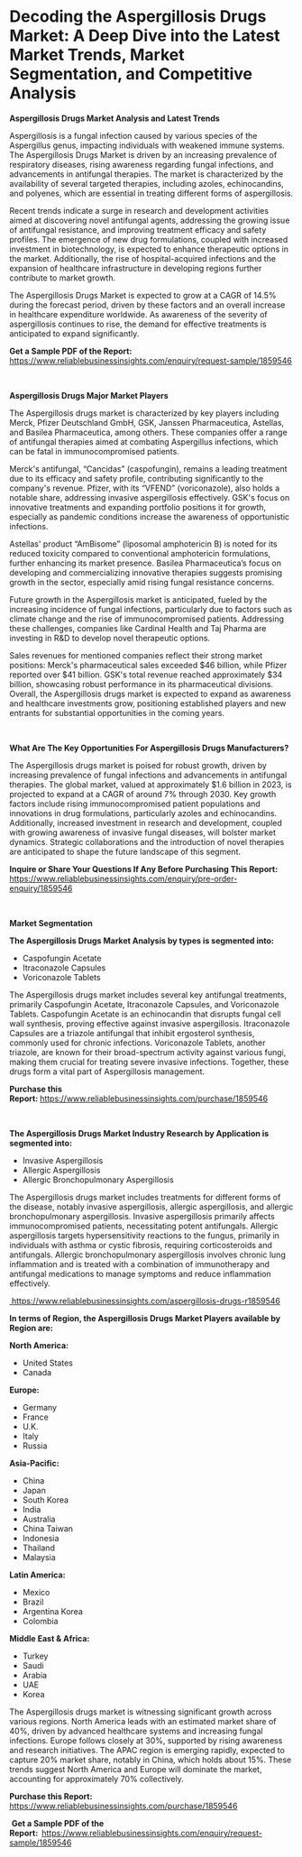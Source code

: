 <p><h1>Decoding the Aspergillosis Drugs Market: A Deep Dive into the Latest Market Trends, Market Segmentation, and Competitive Analysis</h1></p><p><strong>Aspergillosis Drugs Market Analysis and Latest Trends</strong></p>
<p><p>Aspergillosis is a fungal infection caused by various species of the Aspergillus genus, impacting individuals with weakened immune systems. The Aspergillosis Drugs Market is driven by an increasing prevalence of respiratory diseases, rising awareness regarding fungal infections, and advancements in antifungal therapies. The market is characterized by the availability of several targeted therapies, including azoles, echinocandins, and polyenes, which are essential in treating different forms of aspergillosis.</p><p>Recent trends indicate a surge in research and development activities aimed at discovering novel antifungal agents, addressing the growing issue of antifungal resistance, and improving treatment efficacy and safety profiles. The emergence of new drug formulations, coupled with increased investment in biotechnology, is expected to enhance therapeutic options in the market. Additionally, the rise of hospital-acquired infections and the expansion of healthcare infrastructure in developing regions further contribute to market growth.</p><p>The Aspergillosis Drugs Market is expected to grow at a CAGR of 14.5% during the forecast period, driven by these factors and an overall increase in healthcare expenditure worldwide. As awareness of the severity of aspergillosis continues to rise, the demand for effective treatments is anticipated to expand significantly.</p></p>
<p><strong>Get a Sample PDF of the Report:&nbsp;</strong> <a href="https://www.reliablebusinessinsights.com/enquiry/request-sample/1859546?utm_campaign=3537&utm_medium=2&utm_source=Github&utm_content=ia&utm_term=19042025&utm_id=aspergillosis-drugs">https://www.reliablebusinessinsights.com/enquiry/request-sample/1859546</a></p>
<p>&nbsp;</p>
<p><strong>Aspergillosis Drugs Major Market Players</strong></p>
<p><p>The Aspergillosis drugs market is characterized by key players including Merck, Pfizer Deutschland GmbH, GSK, Janssen Pharmaceutica, Astellas, and Basilea Pharmaceutica, among others. These companies offer a range of antifungal therapies aimed at combating Aspergillus infections, which can be fatal in immunocompromised patients.</p><p>Merck's antifungal, “Cancidas” (caspofungin), remains a leading treatment due to its efficacy and safety profile, contributing significantly to the company's revenue. Pfizer, with its “VFEND” (voriconazole), also holds a notable share, addressing invasive aspergillosis effectively. GSK's focus on innovative treatments and expanding portfolio positions it for growth, especially as pandemic conditions increase the awareness of opportunistic infections.</p><p>Astellas' product “AmBisome” (liposomal amphotericin B) is noted for its reduced toxicity compared to conventional amphotericin formulations, further enhancing its market presence. Basilea Pharmaceutica’s focus on developing and commercializing innovative therapies suggests promising growth in the sector, especially amid rising fungal resistance concerns.</p><p>Future growth in the Aspergillosis market is anticipated, fueled by the increasing incidence of fungal infections, particularly due to factors such as climate change and the rise of immunocompromised patients. Addressing these challenges, companies like Cardinal Health and Taj Pharma are investing in R&D to develop novel therapeutic options.</p><p>Sales revenues for mentioned companies reflect their strong market positions: Merck's pharmaceutical sales exceeded $46 billion, while Pfizer reported over $41 billion. GSK's total revenue reached approximately $34 billion, showcasing robust performance in its pharmaceutical divisions. Overall, the Aspergillosis drugs market is expected to expand as awareness and healthcare investments grow, positioning established players and new entrants for substantial opportunities in the coming years.</p></p>
<p>&nbsp;</p>
<p><strong>What Are The Key Opportunities For Aspergillosis Drugs Manufacturers?</strong></p>
<p><p>The Aspergillosis drugs market is poised for robust growth, driven by increasing prevalence of fungal infections and advancements in antifungal therapies. The global market, valued at approximately $1.6 billion in 2023, is projected to expand at a CAGR of around 7% through 2030. Key growth factors include rising immunocompromised patient populations and innovations in drug formulations, particularly azoles and echinocandins. Additionally, increased investment in research and development, coupled with growing awareness of invasive fungal diseases, will bolster market dynamics. Strategic collaborations and the introduction of novel therapies are anticipated to shape the future landscape of this segment.</p></p>
<p><strong>Inquire or Share Your Questions If Any Before Purchasing This Report:</strong> <a href="https://www.reliablebusinessinsights.com/enquiry/pre-order-enquiry/1859546?utm_campaign=3537&utm_medium=2&utm_source=Github&utm_content=ia&utm_term=19042025&utm_id=aspergillosis-drugs">https://www.reliablebusinessinsights.com/enquiry/pre-order-enquiry/1859546</a></p>
<p>&nbsp;</p>
<p><strong>Market Segmentation</strong></p>
<p><strong>The Aspergillosis Drugs Market Analysis by types is segmented into:</strong></p>
<p><ul><li>Caspofungin Acetate</li><li>Itraconazole Capsules</li><li>Voriconazole Tablets</li></ul></p>
<p><p>The Aspergillosis drugs market includes several key antifungal treatments, primarily Caspofungin Acetate, Itraconazole Capsules, and Voriconazole Tablets. Caspofungin Acetate is an echinocandin that disrupts fungal cell wall synthesis, proving effective against invasive aspergillosis. Itraconazole Capsules are a triazole antifungal that inhibit ergosterol synthesis, commonly used for chronic infections. Voriconazole Tablets, another triazole, are known for their broad-spectrum activity against various fungi, making them crucial for treating severe invasive infections. Together, these drugs form a vital part of Aspergillosis management.</p></p>
<p><strong>Purchase this Report:&nbsp;</strong><a href="https://www.reliablebusinessinsights.com/purchase/1859546?utm_campaign=3537&utm_medium=2&utm_source=Github&utm_content=ia&utm_term=19042025&utm_id=aspergillosis-drugs">https://www.reliablebusinessinsights.com/purchase/1859546</a></p>
<p>&nbsp;</p>
<p><strong>The Aspergillosis Drugs Market Industry Research by Application is segmented into:</strong></p>
<p><ul><li>Invasive Aspergillosis</li><li>Allergic Aspergillosis</li><li>Allergic Bronchopulmonary Aspergillosis</li></ul></p>
<p><p>The Aspergillosis drugs market includes treatments for different forms of the disease, notably invasive aspergillosis, allergic aspergillosis, and allergic bronchopulmonary aspergillosis. Invasive aspergillosis primarily affects immunocompromised patients, necessitating potent antifungals. Allergic aspergillosis targets hypersensitivity reactions to the fungus, primarily in individuals with asthma or cystic fibrosis, requiring corticosteroids and antifungals. Allergic bronchopulmonary aspergillosis involves chronic lung inflammation and is treated with a combination of immunotherapy and antifungal medications to manage symptoms and reduce inflammation effectively.</p></p>
<p><a href="https://www.reliablebusinessinsights.com/aspergillosis-drugs-r1859546?utm_campaign=3537&utm_medium=2&utm_source=Github&utm_content=ia&utm_term=19042025&utm_id=aspergillosis-drugs">&nbsp;https://www.reliablebusinessinsights.com/aspergillosis-drugs-r1859546</a></p>
<p><strong>In terms of Region, the Aspergillosis Drugs Market Players available by Region are:</strong></p>
<p>
    <p> <strong> North America: </strong>
        <ul>
            <li>United States</li>
            <li>Canada</li>
        </ul>
        </p> 
    <p> <strong> Europe: </strong>
        <ul>
            <li>Germany</li>
            <li>France</li>
            <li>U.K.</li>
            <li>Italy</li>
            <li>Russia</li>
        </ul>
        </p> 
    <p> <strong> Asia-Pacific: </strong>
        <ul>
            <li>China</li>
            <li>Japan</li>
            <li>South Korea</li>
            <li>India</li>
            <li>Australia</li>
            <li>China Taiwan</li>
            <li>Indonesia</li>
            <li>Thailand</li>
            <li>Malaysia</li>
        </ul>
        </p> 
    <p> <strong> Latin America: </strong>
        <ul>
            <li>Mexico</li>
            <li>Brazil</li>
            <li>Argentina Korea</li>
            <li>Colombia</li>
        </ul>
        </p> 
    <p> <strong> Middle East & Africa: </strong>
        <ul>
            <li>Turkey</li>
            <li>Saudi</li>
            <li>Arabia</li>
            <li>UAE</li>
            <li>Korea</li>
        </ul>
    </p>
    </p>
<p><p>The Aspergillosis drugs market is witnessing significant growth across various regions. North America leads with an estimated market share of 40%, driven by advanced healthcare systems and increasing fungal infections. Europe follows closely at 30%, supported by rising awareness and research initiatives. The APAC region is emerging rapidly, expected to capture 20% market share, notably in China, which holds about 15%. These trends suggest North America and Europe will dominate the market, accounting for approximately 70% collectively.</p></p>
<p><strong>Purchase this Report: </strong><a href="https://www.reliablebusinessinsights.com/purchase/1859546?utm_campaign=3537&utm_medium=2&utm_source=Github&utm_content=ia&utm_term=19042025&utm_id=aspergillosis-drugs">https://www.reliablebusinessinsights.com/purchase/1859546</a></p>
<p>&nbsp;<strong>Get a Sample PDF of the Report:&nbsp;&nbsp;</strong><a href="https://www.reliablebusinessinsights.com/enquiry/request-sample/1859546?utm_campaign=3537&utm_medium=2&utm_source=Github&utm_content=ia&utm_term=19042025&utm_id=aspergillosis-drugs">https://www.reliablebusinessinsights.com/enquiry/request-sample/1859546</a></p>
<p><strong></strong></p>
<p><p></p><p></p><p></p></p>